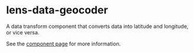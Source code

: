 lens-data-geocoder
================

A data transform component that converts data into latitude and longitude, or vice versa.

See the [component page](http://lenses.github.io/lens-data-geocoder) for more information.